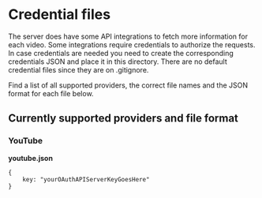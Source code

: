 # Credential files #

The server does have some API integrations to fetch more information for each video. Some integrations require credentials to authorize the requests. In case credentials are needed you need to create the corresponding credentials JSON and place it in this directory. There are no default credential files since they are on .gitignore.

Find a list of all supported providers, the correct file names and the JSON format for each file below.

## Currently supported providers and file format ##

### YouTube ###

**youtube.json**

```
{
    key: "yourOAuthAPIServerKeyGoesHere"
}
```
